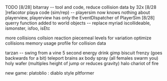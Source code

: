 TODO
[8/28] bitarray -- tool and code, reduce collision data by 32x
[8/28 ]refacotor playa code (sim/rep) -- playersim now knows nothing about playerview, playerview has only the EventDIspatcher of PlayerSim
[8/28] querry function added to world objects -- replace myriad iscollideable, ismonster, isfoo, isEtc

more collisions
collsion reaction
piecemeal levels for variation
optimize collisions
memory usage profile for collision data


tarzan -- swing from a vine
5 second energy drink
gimp biscuit 
frenzy (goes backwards for a bit)
teleport
brains
ax body spray (all females swarm you)
holy wafer (multiples height of jump or reduces gravity)
halo
chariot of fire


new game: platoblio : diablo style pltformer

